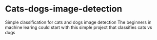 # Cats-dogs-image-detection
Simple classification for cats and dogs image detection
The beginners in machine learing could start with this simple project that classifies cats vs dogs
